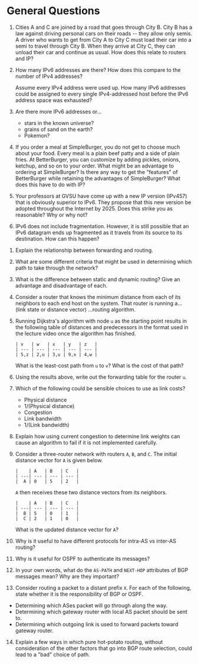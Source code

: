 # General Questions

1. Cities A and C are joined by a road that goes through City B.
   City B has a law against driving personal cars on their roads --
   they allow only semis.
   A driver who wants to get from City A to City C must load their car into
   a semi to travel through City B.
   When they arrive at City C, they can unload their car and continue as usual.
   How does this relate to routers and IP?

2. How many IPv6 addresses are there?
   How does this compare to the number of IPv4 addresses?

   Assume every IPv4 address were used up.
   How many IPv6 addresses could be assigned to every single IPv4-addressed
   host before the IPv6 address space was exhausted?

3. Are there more IPv6 addresses or...
    * stars in the known universe?
    * grains of sand on the earth?
    * Pokemon?

4. If you order a meal at SimpleBurger,
   you do not get to choose much about your food.
   Every meal is a plain beef patty and a side of plain fries.
   At BetterBurger,
   you can customize by adding pickles, onions, ketchup, and so on to your
   order.
   What might be an advantage to ordering at SimpleBurger?
   Is there any way to get the "features" of BetterBurger while retaining the
   advantages of SimpleBurger?
   What does this have to do with IP?

5. Your professors at GVSU have come up with a new IP version (IPv457) that is
   obviously superior to IPv6.
   They propose that this new version be adopted throughout the Internet by
   2025.
   Does this strike you as reasonable?
   Why or why not?

6. IPv6 does not include fragmentation.
   However, it is still possible that an IPv6 datagram ends up fragmented
   as it travels from its source to its destination.
   How can this happen?

<!--
7. An IPv6 address is usually broken into chunks of four hex digits with the
   chunks separated by colons.
   How many chunks of four are the addresses broken into?
   (Try to figure this out without looking it up --
   use what you know about the number of possible IPv6 addresses).
-->

1. Explain the relationship between forwarding and routing.

2. What are some different criteria that might be used in determining which
   path to take through the network?

3. What is the difference between static and dynamic routing?
   Give an advantage and disadvantage of each.

4. Consider a router that knows the minimum distance from each of its neighbors
   to each end host on the system.
   That router is running a... (link state or distance vector)
   ...routing algorithm.

5. Running Dijkstra's algorithm with node `u` as the starting point results in
   the following table of distances and predecessors in the format used in the
   lecture video once the algorithm has finished.
   ```
   | v   | w   | x   | y   | z   |
   | --- | --- | --- | --- | --- |
   | 5,z | 2,u | 3,u | 9,x | 4,w |
   ```
   What is the least-cost path from `u` to `v`?
   What is the cost of that path?

6. Using the results above,
   write out the forwarding table for the router `u`.

7. Which of the following could be sensible choices to use as link costs?
   * Physical distance
   * 1/(Physical distance)
   * Congestion
   * Link bandwidth
   * 1/(Link bandwidth)

8. Explain how using current congestion to determine link weights can cause an
   algorithm to fail if it is not implemented carefully.

9. Consider a three-router network with routers `A`, `B`, and `C`.
   The initial distance vector for `A` is given below.
   ```
   |    | A   | B   | C   |
   | ---| --- | --- | --- |
   |  A | 0   | 5   | 2   |
   ```
   `A` then receives these two distance vectors from its neighbors.
   ```
   |    | A   | B   | C   |
   | ---| --- | --- | --- |
   |  B | 5   | 0   | 1   |
   |  C | 2   | 1   | 0   |
   ```
   What is the updated distance vector for `A`?

10. Why is it useful to have different protocols for intra-AS vs inter-AS
   routing?

11. Why is it useful for OSPF to authenticate its messages?

12. In your own words, what do the `AS-PATH` and `NEXT-HOP` attributes of BGP
   messages mean?
   Why are they important?

13. Consider routing a packet to a distant prefix `X`.
   For each of the following, state whether it is the responsibility of BGP
   or OSPF.
   * Determining which ASes packet will go through along the way.
   * Determining which gateway router with local AS packet should be sent to.
   * Determining which outgoing link is used to forward packets toward gateway
     router.

14. Explain a few ways in which pure hot-potato routing,
   without consideration of the other factors that go into BGP route selection,
   could lead to a "bad" choice of path.
